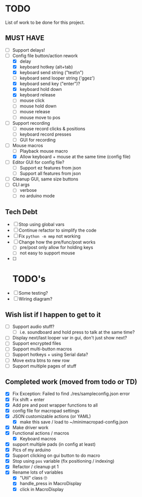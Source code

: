 # TODO

List of work to be done for this project.

## MUST HAVE
- [ ] Support delays!
- [ ] Config file button/action rework
  - [x] delay
  - [x] keyboard hotkey (alt+tab)
  - [x] keyboard send string ("test\n")
  - [ ] keyboard send looper string ('ggez')
  - [x] keyboard send key ("enter")?
  - [x] keyboard hold down
  - [x] keyboard release
  - [ ] mouse click 
  - [ ] mouse hold down
  - [ ] mouse release
  - [ ] mouse move to pos
- [ ] Support recording
  - [ ] mouse record clicks & positions
  - [ ] keyboard record presses
  - [ ] GUI for recording
- [ ] Mouse macros
  - [ ] Playback mouse macro
  - [x] Allow keyboard + mouse at the same time (config file)
- [ ] Editor GUI for config file?
  - [ ] Support ez features from json
  - [ ] Support all features from json
- [ ] Cleanup GUI, same size buttons
- [ ] CLI args 
  - [ ] verbose
  - [ ] no arduino mode

## Tech Debt
- [ ] Stop using global vars
- [ ] Continue refactor to simplify the code
- [ ] Fix `python -m mmp` not working
- [ ] Change how the pre/func/post works
  - [ ] pre/post only allow for holding keys
  - [ ] not easy to support mouse
- [ ] # TODO's
- [ ] Some testing?
- [ ] Wiring diagram?

## Wish list if I happen to get to it
- [ ] Support audio stuff?
  - [ ] i.e. soundboard and hold press to talk at the same time?
- [ ] Display next/last looper var in gui, don't just show next?
- [ ] Support encrypted files
- [ ] Support multi-button macros
- [ ] Support hotkeys + using Serial data?
- [ ] Move extra btns to new row
- [ ] Support multiple pages of stuff

## Completed work (moved from todo or TD)
- [x] Fix Exception: Failed to find ./res/sampleconfig.json error
- [x] Fix shift + enter
- [x] Add pre and post wrapper functions to all
- [x] config file for macropad settings
- [x] JSON customizable actions (or YAML)
  - [x] make this save / load to ~/minimacropad-config.json
- [x] Make driver work
- [x] Functional actions / macros
  - [x] Keyboard macros
- [x] support multiple pads (in config at least)
- [x] Pics of my arduino
- [x] Support clicking on gui button to do macro
- [x] Stop using `pos` variable (fix positioning / indexing)
- [x] Refactor / cleanup pt 1
- [x] Rename lots of variables
  - [x] "Util" class 🙄
  - [x] handle_press in MacroDisplay
  - [x] click in MacroDisplay